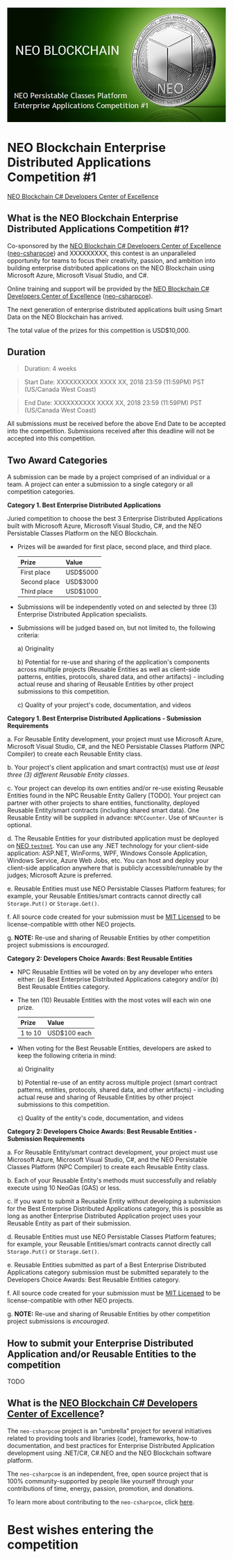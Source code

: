 ![NEO Blockchain Enterprise Distributed Applications Competition #1](./images/NPCEntApps1.jpg)

# NEO Blockchain Enterprise Distributed Applications Competition #1

[NEO Blockchain C# Developers Center of Excellence](https://github.com/mwherman2000/neo-csharpcoe/blob/master/README.md)

## What is the NEO Blockchain Enterprise Distributed Applications Competition #1?

Co-sponsored by the [NEO Blockchain C# Developers Center of Excellence](https://github.com/mwherman2000/neo-csharpcoe/blob/master/README.md) ([neo-csharpcoe](https://github.com/mwherman2000/neo-csharpcoe/blob/master/README.md)) and XXXXXXXXX, this contest is an unparalleled opportunity for teams to focus their creativity, passion, and ambition into building enterprise distributed applications on the NEO Blockchain using Microsoft Azure, Microsoft Visual Studio, and C#. 

Online training and support will be provided by the [NEO Blockchain C# Developers Center of Excellence](https://github.com/mwherman2000/neo-csharpcoe/blob/master/README.md) ([neo-csharpcoe](https://github.com/mwherman2000/neo-csharpcoe/blob/master/README.md)). 

The next generation of enterprise distributed applications built using Smart Data on the NEO Blockchain has arrived. 

The total value of the prizes for this competition is USD$10,000.

## Duration

> Duration: 4 weeks

> Start Date: XXXXXXXXXX XXXX XX, 2018 23:59 (11:59PM) PST (US/Canada West Coast)

> End Date: XXXXXXXXXX XXXX XX, 2018 23:59 (11:59PM) PST (US/Canada West Coast)

All submissions must be received before the above End Date to be accepted into the competition. Submissions received after this deadline will not be accepted into this competition.

## Two Award Categories

A submission can be made by a project comprised of an individual or a team. A project can enter a submission to a single category or all competition categories.

**Category 1. Best Enterprise Distributed Applications** 

   Juried competition to choose the best 3 Enterprise Distributed Applications built with Microsoft Azure, Microsoft Visual Studio, C#, and the NEO Persistable Classes Platform on the NEO Blockchain.

   * Prizes will be awarded for first place, second place, and third place.

      | Prize | Value |
      | ----- | ----- |
      | First place | USD$5000 |
      | Second place | USD$3000 |
      | Third place | USD$1000 |

   * Submissions will be independently voted on and selected by three (3) Enterprise Distributed Application specialists.
   * Submissions will be judged based on, but not limited to, the following criteria: 
      
      a) Originality

      b) Potential for re-use and sharing of the application's components across multiple projects (Reusable Entities as well as client-side patterns, entities, protocols, shared data, and other artifacts) - including actual reuse and sharing of Reusable Entities by other project submissions to this competition.
      
      c) Quality of your project's code, documentation, and videos

 **Category 1. Best Enterprise Distributed Applications - Submission Requirements**
   
   a. For Reusable Entity development, your project must use Microsoft Azure, Microsoft Visual Studio, C#, and the NEO Persistable Classes Platform (NPC Compiler) to create each Reusable Entity class.

   b. Your project's client application and smart contract(s) must use *at least three (3) different Reusable Entity classes*.
   
   c. Your project can develop its own entities and/or re-use existing Reusable Entities found in the NPC Reusable Entity Gallery [TODO]. Your project can partner with other projects to share entities, functionality, deployed Reusable Entity/smart contracts (including shared smart data). One Reusable Entity will be supplied in advance: `NPCCounter`. Use of `NPCounter` is optional.

   d. The Reusable Entities for your distributed application must be deployed on [NEO `testnet`](https://neo.org/testnet?culture=en-us). You can use any .NET technology for your client-side application: ASP.NET, WinForms, WPF, Windows Console Application, Windows Service, Azure Web Jobs, etc. You can host and deploy your client-side application anywhere that is publicly accessible/runnable by the judges; Microsoft Azure is preferred.

   e. Reusable Entities must use NEO Persistable Classes Platform features; for example, your Reusable Entities/smart contracts cannot directly call `Storage.Put()` or `Storage.Get()`.

   f. All source code created for your submission must be [MIT Licensed](http://www.opensource.org/licenses/MIT) to be license-compatible witth other NEO projects.

   g. **NOTE:** Re-use and sharing of Reusable Entities by other competition project submissions is *encouraged*.

**Category 2: Developers Choice Awards: Best Reusable Entities** 

   * NPC Reusable Entities will be voted on by any developer who enters either: (a) Best Enterprise Distributed Applications category and/or (b) Best Reusable Entities category. 

   * The ten (10) Reusable Entities with the most votes will each win one prize.

      | Prize | Value |
      | ----- | ----- |
      | 1 to 10 | USD$100 each |

   * When voting for the Best Reusable Entities, developers are asked to keep the following criteria in mind: 
      
      a) Originality

      b) Potential re-use of an entity across multiple project (smart contract patterns, entities, protocols, shared data, and other artifacts) - including actual reuse and sharing of Reusable Entities by other project submissions to this competition.
      
      c) Quality of the entity's code, documentation, and videos

**Category 2: Developers Choice Awards: Best Reusable Entities -  Submission Requirements**
   
   a. For Reusable Entity/smart contract development, your project must use Microsoft Azure, Microsoft Visual Studio, C#, and the NEO Persistable Classes Platform (NPC Compiler) to create each Reusable Entity class.

   b. Each of your Reusable Entity's methods must successfully and reliably execute using 10 NeoGas (GAS) or less.
   
   c. If you want to submit a Reusable Entity without developing a submission for the Best Enterprise Distributed Applications category, this is possible as long as another Enterprise Distributed Application project uses your Reusable Entity as part of their submission.

   d. Reusable Entities must use NEO Persistable Classes Platform features; for example, your Reusable Entities/smart contracts cannot directly call `Storage.Put()` or `Storage.Get()`.

   e. Reusable Entities submitted as part of a Best Enterprise Distributed Applications category submission must be submitted separately to the Developers Choice Awards: Best Reusable Entities category.

   f. All source code created for your submission must be [MIT Licensed](http://www.opensource.org/licenses/MIT) to be license-compatible with other NEO projects.
   
   g. **NOTE:** Re-use and sharing of Reusable Entities by other competition project submissions is *encouraged*.

## How to submit your Enterprise Distributed Application and/or Reusable Entities to the competition

TODO

## What is the [NEO Blockchain C# Developers Center of Excellence](https://github.com/mwherman2000/neo-csharpcoe/blob/master/README.md)?

The `neo-csharpcoe` project is an "umbrella" project for several initiatives related to providing tools and libraries (code), frameworks, how-to documentation, and best practices for Enterprise Distributed Application development using .NET/C#, C#.NEO and the NEO Blockchain software platform.

The `neo-csharpcoe` is an independent, free, open source project that is 100% community-supported by people like yourself through your contributions of time, energy, passion, promotion, and donations.

To learn more about contributing to the `neo-csharpcoe`, click [here](https://github.com/mwherman2000/neo-csharpcoe/blob/master/CONTRIBUTE.md).

# Best wishes entering the competition